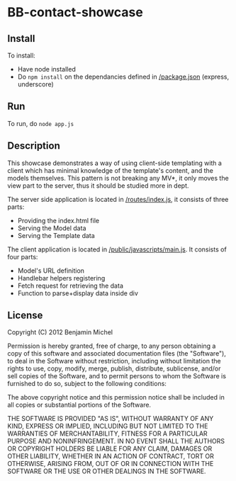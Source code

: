 # BB-contact-showcase

## Install
To install:
- Have node installed
- Do `npm install` on the dependancies defined in [/package.json](http://github.com/benjamin-michel/bb-contact-showcase/blob/master/package.json) (express, underscore)

## Run
To run, do `node app.js`

## Description

This showcase demonstrates a way of using client-side templating with a client which has minimal knowledge of the template's content, and the models themselves.
This pattern is not breaking any MV*, it only moves the view part to the server, thus it should be studied more in dept.

The server side application is located in [/routes/index.js](http://github.com/benjamin-michel/bb-contact-showcase/blob/master/routes/index.js), it consists of three parts:
- Providing the index.html file
- Serving the Model data
- Serving the Template data

The client application is located in [/public/javascripts/main.js](http://github.com/benjamin-michel/bb-contact-showcase/blob/master/public/javascripts/main.js). It consists of four parts:
- Model's URL definition
- Handlebar helpers registering
- Fetch request for retrieving the data
- Function to parse+display data inside div

## License

Copyright (C) 2012 Benjamin Michel

Permission is hereby granted, free of charge, to any person obtaining a copy of this software and associated documentation files (the "Software"), to deal in the Software without restriction, including without limitation the rights to use, copy, modify, merge, publish, distribute, sublicense, and/or sell copies of the Software, and to permit persons to whom the Software is furnished to do so, subject to the following conditions:

The above copyright notice and this permission notice shall be included in all copies or substantial portions of the Software.

THE SOFTWARE IS PROVIDED "AS IS", WITHOUT WARRANTY OF ANY KIND, EXPRESS OR IMPLIED, INCLUDING BUT NOT LIMITED TO THE WARRANTIES OF MERCHANTABILITY, FITNESS FOR A PARTICULAR PURPOSE AND NONINFRINGEMENT. IN NO EVENT SHALL THE AUTHORS OR COPYRIGHT HOLDERS BE LIABLE FOR ANY CLAIM, DAMAGES OR OTHER LIABILITY, WHETHER IN AN ACTION OF CONTRACT, TORT OR OTHERWISE, ARISING FROM, OUT OF OR IN CONNECTION WITH THE SOFTWARE OR THE USE OR OTHER DEALINGS IN THE SOFTWARE.